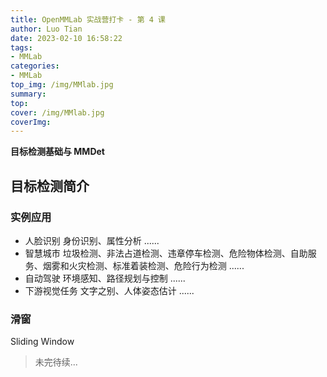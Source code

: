 ```yaml
---
title: OpenMMLab 实战营打卡 - 第 4 课
author: Luo Tian
date: 2023-02-10 16:58:22
tags:
- MMLab
categories:
- MMLab
top_img: /img/MMlab.jpg
summary:
top:
cover: /img/MMlab.jpg
coverImg:
---
```


**目标检测基础与 MMDet**

## 目标检测简介

### 实例应用
- 人脸识别
身份识别、属性分析
......
- 智慧城市
垃圾检测、非法占道检测、违章停车检测、危险物体检测、自助服务、烟雾和火灾检测、标准着装检测、危险行为检测
......
- 自动驾驶
环境感知、路径规划与控制
......
- 下游视觉任务
文字之别、人体姿态估计
......
### 滑窗
Sliding Window
> 未完待续...